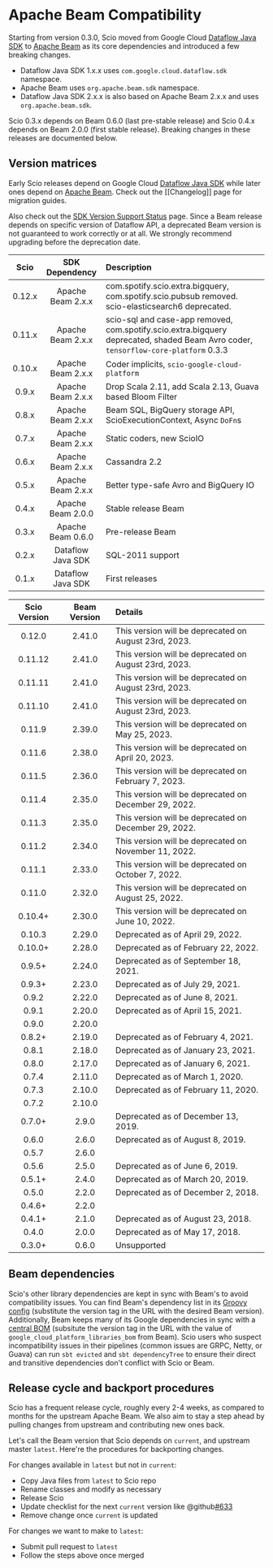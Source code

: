 # Apache Beam Compatibility

Starting from version 0.3.0, Scio moved from Google Cloud [Dataflow Java SDK](https://github.com/GoogleCloudPlatform/DataflowJavaSDK) to [Apache Beam](https://beam.apache.org/) as its core dependencies and introduced a few breaking changes.

- Dataflow Java SDK 1.x.x uses `com.google.cloud.dataflow.sdk` namespace.
- Apache Beam uses `org.apache.beam.sdk` namespace.
- Dataflow Java SDK 2.x.x is also based on Apache Beam 2.x.x and uses `org.apache.beam.sdk`.

Scio 0.3.x depends on Beam 0.6.0 (last pre-stable release) and Scio 0.4.x depends on Beam 2.0.0 (first stable release). Breaking changes in these releases are documented below.

## Version matrices

Early Scio releases depend on Google Cloud [Dataflow Java SDK](https://github.com/GoogleCloudPlatform/DataflowJavaSDK) while later ones depend on [Apache Beam](https://github.com/apache/beam). Check out the [[Changelog]] page for migration guides.

Also check out the [SDK Version Support Status](https://cloud.google.com/dataflow/docs/support/sdk-version-support-status) page. Since a Beam release depends on specific version of Dataflow API, a deprecated Beam version is not guaranteed to work correctly or at all. We strongly recommend upgrading before the deprecation date.

| **Scio** | **SDK Dependency** | **Description**                                                                                                                     |
|:--------:|:------------------:|:------------------------------------------------------------------------------------------------------------------------------------|
|  0.12.x  | Apache Beam 2.x.x  | com.spotify.scio.extra.bigquery, com.spotify.scio.pubsub removed. scio-elasticsearch6 deprecated.                                   |
|  0.11.x  | Apache Beam 2.x.x  | scio-sql and case-app removed, com.spotify.scio.extra.bigquery deprecated, shaded Beam Avro coder, `tensorflow-core-platform` 0.3.3 |
|  0.10.x  | Apache Beam 2.x.x  | Coder implicits, `scio-google-cloud-platform`                                                                                       |
|  0.9.x   | Apache Beam 2.x.x  | Drop Scala 2.11, add Scala 2.13, Guava based Bloom Filter                                                                           |
|  0.8.x   | Apache Beam 2.x.x  | Beam SQL, BigQuery storage API, ScioExecutionContext, Async `DoFn`s                                                                 |
|  0.7.x   | Apache Beam 2.x.x  | Static coders, new ScioIO                                                                                                           |
|  0.6.x   | Apache Beam 2.x.x  | Cassandra 2.2                                                                                                                       |
|  0.5.x   | Apache Beam 2.x.x  | Better type-safe Avro and BigQuery IO                                                                                               |
|  0.4.x   | Apache Beam 2.0.0  | Stable release Beam                                                                                                                 |
|  0.3.x   | Apache Beam 0.6.0  | Pre-release Beam                                                                                                                    |
|  0.2.x   | Dataflow Java SDK  | SQL-2011 support                                                                                                                    |
|  0.1.x   | Dataflow Java SDK  | First releases                                                                                                                      |

| **Scio Version** | **Beam Version** | **Details**                                           |
|:----------------:|:----------------:|:------------------------------------------------------|
|      0.12.0      |      2.41.0      | This version will be deprecated on August 23rd, 2023. |
|      0.11.12     |      2.41.0      | This version will be deprecated on August 23rd, 2023. |
|      0.11.11     |      2.41.0      | This version will be deprecated on August 23rd, 2023. |
|      0.11.10     |      2.41.0      | This version will be deprecated on August 23rd, 2023. |
|      0.11.9      |      2.39.0      | This version will be deprecated on May 25, 2023.      |
|      0.11.6      |      2.38.0      | This version will be deprecated on April 20, 2023.    |
|      0.11.5      |      2.36.0      | This version will be deprecated on February 7, 2023.  |
|      0.11.4      |      2.35.0      | This version will be deprecated on December 29, 2022. |
|      0.11.3      |      2.35.0      | This version will be deprecated on December 29, 2022. |
|      0.11.2      |      2.34.0      | This version will be deprecated on November 11, 2022. |
|      0.11.1      |      2.33.0      | This version will be deprecated on October 7, 2022.   |
|      0.11.0      |      2.32.0      | This version will be deprecated on August 25, 2022.   |
|     0.10.4+      |      2.30.0      | This version will be deprecated on June 10, 2022.     |
|      0.10.3      |      2.29.0      | Deprecated as of April 29, 2022.                      |
|     0.10.0+      |      2.28.0      | Deprecated as of February 22, 2022.                   |
|      0.9.5+      |      2.24.0      | Deprecated as of September 18, 2021.                  |
|      0.9.3+      |      2.23.0      | Deprecated as of July 29, 2021.                       |
|      0.9.2       |      2.22.0      | Deprecated as of June 8, 2021.                        |
|      0.9.1       |      2.20.0      | Deprecated as of April 15, 2021.                      |
|      0.9.0       |      2.20.0      |                                                       |
|      0.8.2+      |      2.19.0      | Deprecated as of February 4, 2021.                    |
|      0.8.1       |      2.18.0      | Deprecated as of January 23, 2021.                    |
|      0.8.0       |      2.17.0      | Deprecated as of January 6, 2021.                     |
|      0.7.4       |      2.11.0      | Deprecated as of March 1, 2020.                       |
|      0.7.3       |      2.10.0      | Deprecated as of February 11, 2020.                   |
|      0.7.2       |      2.10.0      |                                                       |
|      0.7.0+      |      2.9.0       | Deprecated as of December 13, 2019.                   |
|      0.6.0       |      2.6.0       | Deprecated as of August 8, 2019.                      |
|      0.5.7       |      2.6.0       |                                                       |
|      0.5.6       |      2.5.0       | Deprecated as of June 6, 2019.                        |
|      0.5.1+      |      2.4.0       | Deprecated as of March 20, 2019.                      |
|      0.5.0       |      2.2.0       | Deprecated as of December 2, 2018.                    |
|      0.4.6+      |      2.2.0       |                                                       |
|      0.4.1+      |      2.1.0       | Deprecated as of August 23, 2018.                     |
|      0.4.0       |      2.0.0       | Deprecated as of May 17, 2018.                        |
|      0.3.0+      |      0.6.0       | Unsupported                                           |

## Beam dependencies

Scio's other library dependencies are kept in sync with Beam's to avoid compatibility issues. You can find
Beam's dependency list in its [Groovy config](https://github.com/apache/beam/blob/v2.35.0/buildSrc/src/main/groovy/org/apache/beam/gradle/BeamModulePlugin.groovy) (substitute the version tag in the URL with the desired Beam version). Additionally, Beam keeps many of its Google dependencies in sync with a [central BOM](https://storage.googleapis.com/cloud-opensource-java-dashboard/com.google.cloud/libraries-bom/24.0.0/artifact_details.html) (subsitute the version tag in the URL with the value of `google_cloud_platform_libraries_bom` from Beam). Scio users who suspect incompatibility issues in their pipelines (common issues are GRPC, Netty, or Guava) can run `sbt evicted` and `sbt dependencyTree` to ensure their direct and transitive dependencies don't conflict with Scio or Beam.

## Release cycle and backport procedures

Scio has a frequent release cycle, roughly every 2-4 weeks, as compared to months for the upstream Apache Beam. We also aim to stay a step ahead by pulling changes from upstream and contributing new ones back.

Let's call the Beam version that Scio depends on `current`, and upstream master `latest`. Here're the procedures for backporting changes.

For changes available in `latest` but not in `current`:
- Copy Java files from `latest` to Scio repo
- Rename classes and modify as necessary
- Release Scio
- Update checklist for the next `current` version like @github[#633](#633)
- Remove change once `current` is updated

For changes we want to make to `latest`:
- Submit pull request to `latest`
- Follow the steps above once merged
